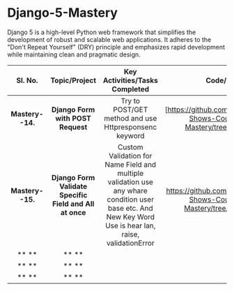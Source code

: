 # Django-5-Mastery
Django 5 is a high-level Python web framework that simplifies the development of robust and scalable web applications. It adheres to the "Don't Repeat Yourself" (DRY) principle and emphasizes rapid development while maintaining clean and pragmatic design.

| Sl. No. | Topic/Project | Key Activities/Tasks Completed | Code/Resource Link |
| :---------: | :---------------: | :--------------------------------: | :--------------------: |
| **Mastery--14.** | **Django Form with POST Request** | Try to POST/GET method and use Httpresponsenc keyword | [https://github.com/jahidhasanpiyesh/Geeky-Shows-Course-In-Django-5-Mastery/tree/main/Mastery--14] |
| **Mastery--15.** | **Django Form Validate Specific Field and All at once** | Custom Validation for Name Field and multiple validation use any whare condition user base etc. And New Key Word Use is hear lan, raise, validationError | [ https://github.com/jahidhasanpiyesh/Geeky-Shows-Course-In-Django-5-Mastery/tree/main/Mastery--15 ] |
| ** ** | ** ** |  | [ ] |
| ** ** | ** ** |  | [ ] |
| ** ** | ** ** |  | [ ] |